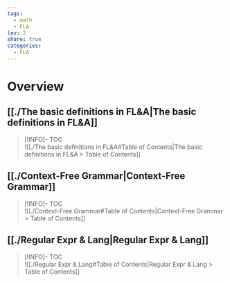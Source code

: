 ```yaml
---  
tags:  
  - math  
  - FLA  
lev: 2  
share: true  
categories:  
  - FLA  
---  
```

  
  
# Overview  
  
## [[./The basic definitions in FL&A|The basic definitions in FL&A]]  
  
>[!INFO]- TOC  
>![[./The basic definitions in FL&A#Table of Contents|The basic definitions in FL&A > Table of Contents]]  
  
## [[./Context-Free Grammar|Context-Free Grammar]]  
  
>[!INFO]- TOC  
>![[./Context-Free Grammar#Table of Contents|Context-Free Grammar > Table of Contents]]  
  
## [[./Regular Expr & Lang|Regular Expr & Lang]]  
  
>[!INFO]- TOC  
>![[./Regular Expr & Lang#Table of Contents|Regular Expr & Lang > Table of Contents]]  
